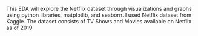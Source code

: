 This EDA will explore the Netflix dataset through visualizations and graphs using python libraries, matplotlib, and seaborn.
I used Netflix dataset from Kaggle. The dataset consists of TV Shows and Movies available on Netflix as of 2019
